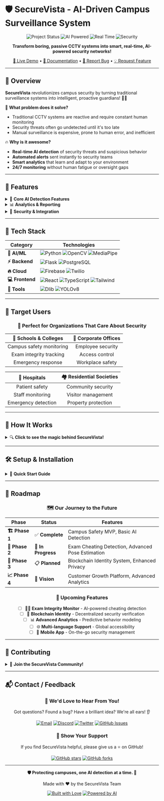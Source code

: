 # 🛡️ SecureVista - AI-Driven Campus Surveillance System

<div align="center">

![Project Status](https://img.shields.io/badge/Status-🚀%20Active-brightgreen)
![AI Powered](https://img.shields.io/badge/AI-🤖%20Powered-blue)
![Real Time](https://img.shields.io/badge/Real%20Time-⚡%20Lightning%20Fast-yellow)
![Security](https://img.shields.io/badge/Security-🔒%20Top%20Priority-red)

**Transform boring, passive CCTV systems into smart, real-time, AI-powered security networks!**

[🎯 Live Demo](https://lovable.dev/projects/dab2f711-e1a6-4668-8946-89157f2fe8a9) • [📖 Documentation](#) • [🐛 Report Bug](#-contact--feedback) • [💡 Request Feature](#-contact--feedback)

</div>

---

## 🚀 Overview

**SecureVista** revolutionizes campus security by turning traditional surveillance systems into intelligent, proactive guardians! 🤖✨

🎯 **What problem does it solve?**
- Traditional CCTV systems are reactive and require constant human monitoring
- Security threats often go undetected until it's too late
- Manual surveillance is expensive, prone to human error, and inefficient

🔥 **Why is it awesome?**
- **Real-time AI detection** of security threats and suspicious behavior
- **Automated alerts** sent instantly to security teams
- **Smart analytics** that learn and adapt to your environment
- **24/7 monitoring** without human fatigue or oversight gaps

---

## 🔧 Features

<details>
<summary>🎯 <strong>Core AI Detection Features</strong></summary>

### 🧠 Advanced AI Capabilities
- **📢 Real-Time Alerts** - Instant notifications for security events
- **🕵️‍♂️ Loitering Detection** - Identifies suspicious lingering behavior
- **🤕 Fall Detection** - Immediate alerts for medical emergencies
- **🧍‍♂️🪑 Pose Estimation** - Advanced human behavior analysis
- **🧳 Abandoned Object Monitoring** - Detects unattended bags/items
- **🎯 Object Detection with YOLOv8** - State-of-the-art computer vision
- **🧠 Behavior Tracking & Centroid-based Person ID** - Smart person tracking

</details>

<details>
<summary>📊 <strong>Analytics & Reporting</strong></summary>

### 📈 Smart Analytics Dashboard
- **📊 Automated Reporting** - Generate security reports automatically
- **📋 Real-time Analytics** - Live security metrics and insights
- **🎨 Interactive Dashboard** - Beautiful, responsive web interface
- **📱 Mobile Notifications** - Get alerts anywhere, anytime
- **📊 Data Visualization** - Charts, graphs, and heat maps

</details>

<details>
<summary>🔐 <strong>Security & Integration</strong></summary>

### 🛡️ Enterprise-Ready Security
- **🔒 Secure Authentication** - Multi-factor authentication support
- **🔥 Firebase Integration** - Reliable cloud infrastructure
- **📞 Twilio Alerts** - SMS and voice notifications
- **🐘 PostgreSQL Database** - Robust data storage and management
- **⚡ WebSocket Streaming** - Real-time video feeds

</details>

---

## 🧰 Tech Stack

<div align="center">

| Category | Technologies |
|----------|-------------|
| **🤖 AI/ML** | ![Python](https://img.shields.io/badge/Python-🐍-blue) ![OpenCV](https://img.shields.io/badge/OpenCV-👁️-green) ![MediaPipe](https://img.shields.io/badge/MediaPipe-🖐️-orange) |
| **⚡ Backend** | ![Flask](https://img.shields.io/badge/Flask/FastAPI-⚡-red) ![PostgreSQL](https://img.shields.io/badge/PostgreSQL-🐘-blue) |
| **🔥 Cloud** | ![Firebase](https://img.shields.io/badge/Firebase-🔥-yellow) ![Twilio](https://img.shields.io/badge/Twilio-📞-purple) |
| **💻 Frontend** | ![React](https://img.shields.io/badge/React-⚛️-cyan) ![TypeScript](https://img.shields.io/badge/TypeScript-🔷-blue) ![Tailwind](https://img.shields.io/badge/Tailwind-🎨-teal) |
| **🔧 Tools** | ![Dlib](https://img.shields.io/badge/Dlib-💻-gray) ![YOLOv8](https://img.shields.io/badge/YOLOv8-🎯-darkgreen) |

</div>

---

## 👥 Target Users

<div align="center">

### 🎯 Perfect for Organizations That Care About Security

| 🏫 **Schools & Colleges** | 🏢 **Corporate Offices** |
|:-------------------------:|:------------------------:|
| Campus safety monitoring | Employee security |
| Exam integrity tracking | Access control |
| Emergency response | Workplace safety |

| 🏥 **Hospitals** | 🏘️ **Residential Societies** |
|:----------------:|:----------------------------:|
| Patient safety | Community security |
| Staff monitoring | Visitor management |
| Emergency detection | Property protection |

</div>

---

## 🧠 How It Works

<details>
<summary>🔍 <strong>Click to see the magic behind SecureVista!</strong></summary>

### 🚀 AI Pipeline Architecture

```mermaid
graph TD
    A[📹 Camera Feed] --> B[🤖 AI Processing]
    B --> C[🕵️ Behavior Analysis]
    B --> D[🎯 Object Detection]
    B --> E[🧍 Pose Estimation]
    
    C --> F[⚠️ Alert System]
    D --> F
    E --> F
    
    F --> G[📱 Mobile Notifications]
    F --> H[📊 Dashboard Updates]
    F --> I[📧 Email Alerts]
    
    J[🔥 Firebase] --> H
    K[🐘 PostgreSQL] --> H
```

### ⚡ Real-Time Processing
1. **📹 Video Capture** - Multiple camera feeds processed simultaneously
2. **🤖 AI Analysis** - YOLOv8 and MediaPipe working in harmony
3. **🧠 Smart Detection** - Multithreaded pipelines for real-time analysis
4. **📡 Live Streaming** - WebSocket-powered dashboard updates
5. **🚨 Instant Alerts** - Sub-second notification delivery

</details>

---

## 🛠️ Setup & Installation

<details>
<summary>🚀 <strong>Quick Start Guide</strong></summary>

### 📋 Prerequisites
```bash
# Install Python 3.8+
python --version

# Install Node.js 16+
node --version
```

### 🔧 Backend Setup
```bash
# Clone the repository
git clone <YOUR_GIT_URL>
cd SecureVista

# Create virtual environment
python -m venv venv
source venv/bin/activate  # On Windows: venv\Scripts\activate

# Install dependencies
pip install -r requirements.txt

# Set up environment variables
cp .env.example .env
# Edit .env with your Firebase and Twilio credentials
```

### 🎨 Frontend Setup
```bash
# Install frontend dependencies
npm install

# Start development server
npm run dev
```

### 🔥 Firebase Configuration
1. Create a Firebase project
2. Enable Authentication and Firestore
3. Add your config to `.env`
4. Initialize Firebase in your project

### 🚀 Launch the System
```bash
# Start backend server
python app.py

# Start frontend (in another terminal)
npm run dev

# Visit http://localhost:5173
```

</details>

---

## 📅 Roadmap

<div align="center">

### 🗺️ Our Journey to the Future

| Phase | Status | Features |
|-------|--------|----------|
| **🏗️ Phase 1** | ✅ **Complete** | Campus Safety MVP, Basic AI Detection |
| **🔬 Phase 2** | 🚧 **In Progress** | Exam Cheating Detection, Advanced Pose Estimation |
| **🔐 Phase 3** | 📋 **Planned** | Blockchain Identity System, Enhanced Privacy |
| **📈 Phase 4** | 🎯 **Vision** | Customer Growth Platform, Advanced Analytics |

### 🎯 Upcoming Features
- [ ] 👨‍🎓 **Exam Integrity Monitor** - AI-powered cheating detection
- [ ] 🔗 **Blockchain Identity** - Decentralized security verification
- [ ] 📊 **Advanced Analytics** - Predictive behavior modeling
- [ ] 🌐 **Multi-language Support** - Global accessibility
- [ ] 📱 **Mobile App** - On-the-go security management

</div>

---

## 🤝 Contributing

<details>
<summary>🎉 <strong>Join the SecureVista Community!</strong></summary>

### 🌟 How to Contribute

We love contributions! Here's how you can help make SecureVista even better:

#### 🚀 Quick Start
```bash
# 1. 🍴 Fork the repository
# 2. 📥 Clone your fork
git clone https://github.com/yourusername/SecureVista.git

# 3. 🌿 Create a feature branch
git checkout -b feature/amazing-new-feature

# 4. 💻 Make your changes
# 5. ✅ Test your changes
npm test

# 6. 📝 Commit your changes
git commit -m "✨ Add amazing new feature"

# 7. 🚀 Push to your branch
git push origin feature/amazing-new-feature

# 8. 🎯 Open a Pull Request
```

#### 🎯 Ways to Contribute
- 🐛 **Report Bugs** - Help us squash those pesky bugs!
- 💡 **Suggest Features** - Share your brilliant ideas!
- 📝 **Improve Documentation** - Make it easier for everyone!
- 🎨 **Design Improvements** - Make it more beautiful!
- 🧪 **Write Tests** - Help us maintain quality!

#### 📋 Contribution Guidelines
- Follow our coding standards
- Write descriptive commit messages
- Include tests for new features
- Update documentation as needed

</details>

---

## 📬 Contact / Feedback

<div align="center">

### 💬 We'd Love to Hear From You!

Got questions? Found a bug? Have a brilliant idea? We're all ears! 👂

[![Email](https://img.shields.io/badge/📧%20Email-Contact%20Us-blue)](mailto:team@securevista.com)
[![Discord](https://img.shields.io/badge/💬%20Discord-Join%20Community-purple)](https://discord.gg/securevista)
[![Twitter](https://img.shields.io/badge/🐦%20Twitter-Follow%20Us-1da1f2)](https://twitter.com/securevista)
[![GitHub Issues](https://img.shields.io/badge/🐛%20Issues-Report%20Bug-red)](https://github.com/SecureVista/issues)

### 🌟 Show Your Support

If you find SecureVista helpful, please give us a ⭐ on GitHub!

[![GitHub stars](https://img.shields.io/github/stars/SecureVista/SecureVista?style=social)](https://github.com/SecureVista/SecureVista)
[![GitHub forks](https://img.shields.io/github/forks/SecureVista/SecureVista?style=social)](https://github.com/SecureVista/SecureVista)

</div>

---

<div align="center">

**🛡️ Protecting campuses, one AI detection at a time. 🤖**

Made with ❤️ by the SecureVista Team

[![Built with Love](https://img.shields.io/badge/Built%20with-❤️-red)](https://github.com/SecureVista)
[![Powered by AI](https://img.shields.io/badge/Powered%20by-🤖%20AI-blue)](https://github.com/SecureVista)

</div>